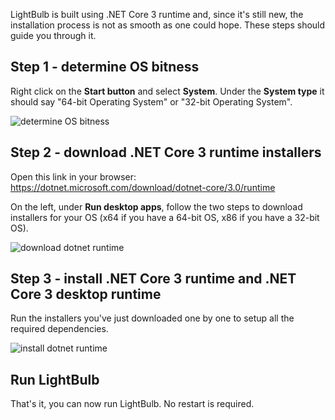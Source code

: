 LightBulb is built using .NET Core 3 runtime and, since it's still new, the installation process is not as smooth as one could hope. These steps should guide you through it.

## Step 1 - determine OS bitness

Right click on the **Start button** and select **System**. Under the **System type** it should say "64-bit Operating System" or "32-bit Operating System".

![determine OS bitness](https://i.imgur.com/RKh97dp.png)

## Step 2 - download .NET Core 3 runtime installers

Open this link in your browser: https://dotnet.microsoft.com/download/dotnet-core/3.0/runtime

On the left, under **Run desktop apps**, follow the two steps to download installers for your OS (x64 if you have a 64-bit OS, x86 if you have a 32-bit OS).

![download dotnet runtime](https://i.imgur.com/7sH4p5R.png)

## Step 3 - install .NET Core 3 runtime and .NET Core 3 desktop runtime

Run the installers you've just downloaded one by one to setup all the required dependencies.

![install dotnet runtime](https://i.imgur.com/ySMHaD7.png)

## Run LightBulb

That's it, you can now run LightBulb. No restart is required.